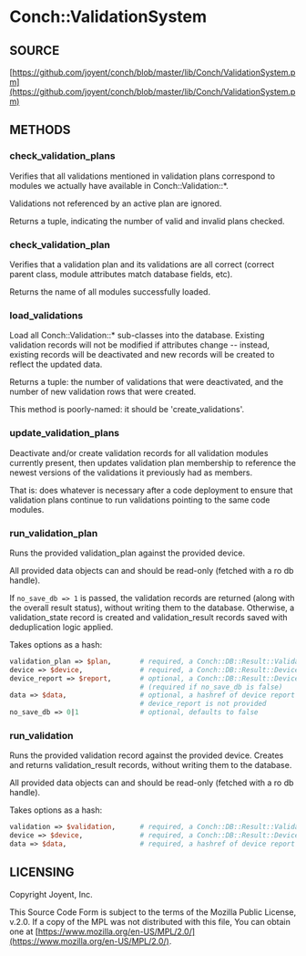 # Conch::ValidationSystem

## SOURCE

[https://github.com/joyent/conch/blob/master/lib/Conch/ValidationSystem.pm](https://github.com/joyent/conch/blob/master/lib/Conch/ValidationSystem.pm)

## METHODS

### check\_validation\_plans

Verifies that all validations mentioned in validation plans correspond to modules we actually
have available in Conch::Validation::\*.

Validations not referenced by an active plan are ignored.

Returns a tuple, indicating the number of valid and invalid plans checked.

### check\_validation\_plan

Verifies that a validation plan and its validations are all correct (correct
parent class, module attributes match database fields, etc).

Returns the name of all modules successfully loaded.

### load\_validations

Load all Conch::Validation::\* sub-classes into the database.
Existing validation records will not be modified if attributes change -- instead, existing
records will be deactivated and new records will be created to reflect the updated data.

Returns a tuple: the number of validations that were deactivated, and the number of new
validation rows that were created.

This method is poorly-named: it should be 'create\_validations'.

### update\_validation\_plans

Deactivate and/or create validation records for all validation modules currently present, then
updates validation plan membership to reference the newest versions of the validations it
previously had as members.

That is: does whatever is necessary after a code deployment to ensure that validation plans
continue to run validations pointing to the same code modules.

### run\_validation\_plan

Runs the provided validation\_plan against the provided device.

All provided data objects can and should be read-only (fetched with a ro db handle).

If `no_save_db => 1` is passed, the validation records are returned (along with the
overall result status), without writing them to the database. Otherwise, a validation\_state
record is created and validation\_result records saved with deduplication logic applied.

Takes options as a hash:

```perl
validation_plan => $plan,       # required, a Conch::DB::Result::ValidationPlan object
device => $device,              # required, a Conch::DB::Result::Device object
device_report => $report,       # optional, a Conch::DB::Result::DeviceReport object
                                # (required if no_save_db is false)
data => $data,                  # optional, a hashref of device report data; required if
                                # device_report is not provided
no_save_db => 0|1               # optional, defaults to false
```

### run\_validation

Runs the provided validation record against the provided device.
Creates and returns validation\_result records, without writing them to the database.

All provided data objects can and should be read-only (fetched with a ro db handle).

Takes options as a hash:

```perl
validation => $validation,      # required, a Conch::DB::Result::Validation object
device => $device,              # required, a Conch::DB::Result::Device object
data => $data,                  # required, a hashref of device report data
```

## LICENSING

Copyright Joyent, Inc.

This Source Code Form is subject to the terms of the Mozilla Public License,
v.2.0. If a copy of the MPL was not distributed with this file, You can obtain
one at [https://www.mozilla.org/en-US/MPL/2.0/](https://www.mozilla.org/en-US/MPL/2.0/).
